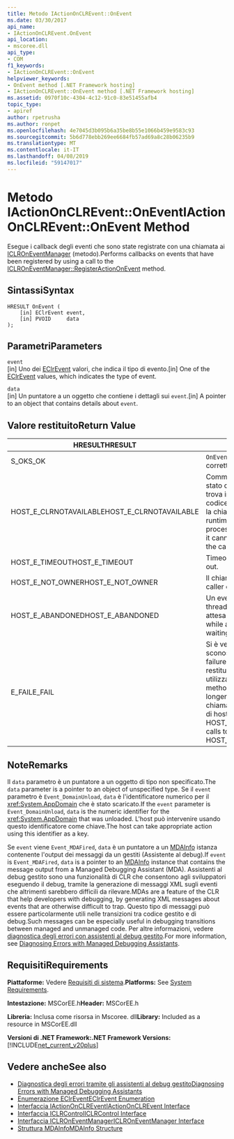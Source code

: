 ```yaml
---
title: Metodo IActionOnCLREvent::OnEvent
ms.date: 03/30/2017
api_name:
- IActionOnCLREvent.OnEvent
api_location:
- mscoree.dll
api_type:
- COM
f1_keywords:
- IActionOnCLREvent::OnEvent
helpviewer_keywords:
- OnEvent method [.NET Framework hosting]
- IActionOnCLREvent::OnEvent method [.NET Framework hosting]
ms.assetid: 0970f10c-4304-4c12-91c0-83e51455afb4
topic_type:
- apiref
author: rpetrusha
ms.author: ronpet
ms.openlocfilehash: 4e7045d3b095b6a35be8b55e1066b459e9583c93
ms.sourcegitcommit: 5b6d778ebb269ee6684fb57ad69a8c28b06235b9
ms.translationtype: MT
ms.contentlocale: it-IT
ms.lasthandoff: 04/08/2019
ms.locfileid: "59147017"
---
```

# <a name="iactiononclreventonevent-method"></a><span data-ttu-id="3476a-102">Metodo IActionOnCLREvent::OnEvent</span><span class="sxs-lookup"><span data-stu-id="3476a-102">IActionOnCLREvent::OnEvent Method</span></span>
<span data-ttu-id="3476a-103">Esegue i callback degli eventi che sono state registrate con una chiamata ai [ICLROnEventManager](../../../../docs/framework/unmanaged-api/hosting/iclroneventmanager-registeractiononevent-method.md) (metodo).</span><span class="sxs-lookup"><span data-stu-id="3476a-103">Performs callbacks on events that have been registered by using a call to the [ICLROnEventManager::RegisterActionOnEvent](../../../../docs/framework/unmanaged-api/hosting/iclroneventmanager-registeractiononevent-method.md) method.</span></span>  
  
## <a name="syntax"></a><span data-ttu-id="3476a-104">Sintassi</span><span class="sxs-lookup"><span data-stu-id="3476a-104">Syntax</span></span>  
  
```  
HRESULT OnEvent (  
    [in] EClrEvent event,  
    [in] PVOID     data  
);  
```  
  
## <a name="parameters"></a><span data-ttu-id="3476a-105">Parametri</span><span class="sxs-lookup"><span data-stu-id="3476a-105">Parameters</span></span>  
 `event`  
 <span data-ttu-id="3476a-106">[in] Uno dei [EClrEvent](../../../../docs/framework/unmanaged-api/hosting/eclrevent-enumeration.md) valori, che indica il tipo di evento.</span><span class="sxs-lookup"><span data-stu-id="3476a-106">[in] One of the [EClrEvent](../../../../docs/framework/unmanaged-api/hosting/eclrevent-enumeration.md) values, which indicates the type of event.</span></span>  
  
 `data`  
 <span data-ttu-id="3476a-107">[in] Un puntatore a un oggetto che contiene i dettagli sui `event`.</span><span class="sxs-lookup"><span data-stu-id="3476a-107">[in] A pointer to an object that contains details about `event`.</span></span>  
  
## <a name="return-value"></a><span data-ttu-id="3476a-108">Valore restituito</span><span class="sxs-lookup"><span data-stu-id="3476a-108">Return Value</span></span>  
  
|<span data-ttu-id="3476a-109">HRESULT</span><span class="sxs-lookup"><span data-stu-id="3476a-109">HRESULT</span></span>|<span data-ttu-id="3476a-110">Descrizione</span><span class="sxs-lookup"><span data-stu-id="3476a-110">Description</span></span>|  
|-------------|-----------------|  
|<span data-ttu-id="3476a-111">S_OK</span><span class="sxs-lookup"><span data-stu-id="3476a-111">S_OK</span></span>|`OnEvent` <span data-ttu-id="3476a-112">stato restituito correttamente.</span><span class="sxs-lookup"><span data-stu-id="3476a-112">returned successfully.</span></span>|  
|<span data-ttu-id="3476a-113">HOST_E_CLRNOTAVAILABLE</span><span class="sxs-lookup"><span data-stu-id="3476a-113">HOST_E_CLRNOTAVAILABLE</span></span>|<span data-ttu-id="3476a-114">Common language runtime (CLR) non è stato caricato in un processo oppure si trova in uno stato in cui non può eseguire codice gestito o elaborare correttamente la chiamata.</span><span class="sxs-lookup"><span data-stu-id="3476a-114">The common language runtime (CLR) has not been loaded into a process, or the CLR is in a state in which it cannot run managed code or process the call successfully.</span></span>|  
|<span data-ttu-id="3476a-115">HOST_E_TIMEOUT</span><span class="sxs-lookup"><span data-stu-id="3476a-115">HOST_E_TIMEOUT</span></span>|<span data-ttu-id="3476a-116">Timeout della chiamata.</span><span class="sxs-lookup"><span data-stu-id="3476a-116">The call timed out.</span></span>|  
|<span data-ttu-id="3476a-117">HOST_E_NOT_OWNER</span><span class="sxs-lookup"><span data-stu-id="3476a-117">HOST_E_NOT_OWNER</span></span>|<span data-ttu-id="3476a-118">Il chiamante non possiede il blocco.</span><span class="sxs-lookup"><span data-stu-id="3476a-118">The caller does not own the lock.</span></span>|  
|<span data-ttu-id="3476a-119">HOST_E_ABANDONED</span><span class="sxs-lookup"><span data-stu-id="3476a-119">HOST_E_ABANDONED</span></span>|<span data-ttu-id="3476a-120">Un evento è stato annullato durante un thread bloccato o fiber è rimasta in attesa su di esso.</span><span class="sxs-lookup"><span data-stu-id="3476a-120">An event was cancelled while a blocked thread or fiber was waiting on it.</span></span>|  
|<span data-ttu-id="3476a-121">E_FAIL</span><span class="sxs-lookup"><span data-stu-id="3476a-121">E_FAIL</span></span>|<span data-ttu-id="3476a-122">Si è verificato un errore irreversibile sconosciuto.</span><span class="sxs-lookup"><span data-stu-id="3476a-122">An unknown catastrophic failure occurred.</span></span> <span data-ttu-id="3476a-123">Se un metodo viene restituito E_FAIL, CLR non è più utilizzabile all'interno del processo.</span><span class="sxs-lookup"><span data-stu-id="3476a-123">If a method returns E_FAIL, the CLR is no longer usable within the process.</span></span> <span data-ttu-id="3476a-124">Le chiamate successive a qualsiasi metodo di hosting restituiranno HOST_E_CLRNOTAVAILABLE.</span><span class="sxs-lookup"><span data-stu-id="3476a-124">Subsequent calls to any hosting method return HOST_E_CLRNOTAVAILABLE.</span></span>|  
  
## <a name="remarks"></a><span data-ttu-id="3476a-125">Note</span><span class="sxs-lookup"><span data-stu-id="3476a-125">Remarks</span></span>  
 <span data-ttu-id="3476a-126">Il `data` parametro è un puntatore a un oggetto di tipo non specificato.</span><span class="sxs-lookup"><span data-stu-id="3476a-126">The `data` parameter is a pointer to an object of unspecified type.</span></span> <span data-ttu-id="3476a-127">Se il `event` parametro è `Event_DomainUnload`, `data` è l'identificatore numerico per il <xref:System.AppDomain> che è stato scaricato.</span><span class="sxs-lookup"><span data-stu-id="3476a-127">If the `event` parameter is `Event_DomainUnload`, `data` is the numeric identifier for the <xref:System.AppDomain> that was unloaded.</span></span> <span data-ttu-id="3476a-128">L'host può intervenire usando questo identificatore come chiave.</span><span class="sxs-lookup"><span data-stu-id="3476a-128">The host can take appropriate action using this identifier as a key.</span></span>  
  
 <span data-ttu-id="3476a-129">Se `event` viene `Event_MDAFired`, `data` è un puntatore a un [MDAInfo](../../../../docs/framework/unmanaged-api/hosting/mdainfo-structure.md) istanza contenente l'output dei messaggi da un gestiti (Assistente al debug).</span><span class="sxs-lookup"><span data-stu-id="3476a-129">If `event` is `Event_MDAFired`, `data` is a pointer to an [MDAInfo](../../../../docs/framework/unmanaged-api/hosting/mdainfo-structure.md) instance that contains the message output from a Managed Debugging Assistant (MDA).</span></span> <span data-ttu-id="3476a-130">Assistenti al debug gestito sono una funzionalità di CLR che consentono agli sviluppatori eseguendo il debug, tramite la generazione di messaggi XML sugli eventi che altrimenti sarebbero difficili da rilevare.</span><span class="sxs-lookup"><span data-stu-id="3476a-130">MDAs are a feature of the CLR that help developers with debugging, by generating XML messages about events that are otherwise difficult to trap.</span></span> <span data-ttu-id="3476a-131">Questo tipo di messaggi può essere particolarmente utili nelle transizioni tra codice gestito e di debug.</span><span class="sxs-lookup"><span data-stu-id="3476a-131">Such messages can be especially useful in debugging transitions between managed and unmanaged code.</span></span> <span data-ttu-id="3476a-132">Per altre informazioni, vedere [diagnostica degli errori con assistenti al debug gestito](../../../../docs/framework/debug-trace-profile/diagnosing-errors-with-managed-debugging-assistants.md).</span><span class="sxs-lookup"><span data-stu-id="3476a-132">For more information, see [Diagnosing Errors with Managed Debugging Assistants](../../../../docs/framework/debug-trace-profile/diagnosing-errors-with-managed-debugging-assistants.md).</span></span>  
  
## <a name="requirements"></a><span data-ttu-id="3476a-133">Requisiti</span><span class="sxs-lookup"><span data-stu-id="3476a-133">Requirements</span></span>  
 <span data-ttu-id="3476a-134">**Piattaforme:** Vedere [Requisiti di sistema](../../../../docs/framework/get-started/system-requirements.md).</span><span class="sxs-lookup"><span data-stu-id="3476a-134">**Platforms:** See [System Requirements](../../../../docs/framework/get-started/system-requirements.md).</span></span>  
  
 <span data-ttu-id="3476a-135">**Intestazione:** MSCorEE.h</span><span class="sxs-lookup"><span data-stu-id="3476a-135">**Header:** MSCorEE.h</span></span>  
  
 <span data-ttu-id="3476a-136">**Libreria:** Inclusa come risorsa in Mscoree. dll</span><span class="sxs-lookup"><span data-stu-id="3476a-136">**Library:** Included as a resource in MSCorEE.dll</span></span>  
  
 **<span data-ttu-id="3476a-137">Versioni di .NET Framework:</span><span class="sxs-lookup"><span data-stu-id="3476a-137">.NET Framework Versions:</span></span>** [!INCLUDE[net_current_v20plus](../../../../includes/net-current-v20plus-md.md)]  
  
## <a name="see-also"></a><span data-ttu-id="3476a-138">Vedere anche</span><span class="sxs-lookup"><span data-stu-id="3476a-138">See also</span></span>

- [<span data-ttu-id="3476a-139">Diagnostica degli errori tramite gli assistenti al debug gestito</span><span class="sxs-lookup"><span data-stu-id="3476a-139">Diagnosing Errors with Managed Debugging Assistants</span></span>](../../../../docs/framework/debug-trace-profile/diagnosing-errors-with-managed-debugging-assistants.md)
- [<span data-ttu-id="3476a-140">Enumerazione EClrEvent</span><span class="sxs-lookup"><span data-stu-id="3476a-140">EClrEvent Enumeration</span></span>](../../../../docs/framework/unmanaged-api/hosting/eclrevent-enumeration.md)
- [<span data-ttu-id="3476a-141">Interfaccia IActionOnCLREvent</span><span class="sxs-lookup"><span data-stu-id="3476a-141">IActionOnCLREvent Interface</span></span>](../../../../docs/framework/unmanaged-api/hosting/iactiononclrevent-interface.md)
- [<span data-ttu-id="3476a-142">Interfaccia ICLRControl</span><span class="sxs-lookup"><span data-stu-id="3476a-142">ICLRControl Interface</span></span>](../../../../docs/framework/unmanaged-api/hosting/iclrcontrol-interface.md)
- [<span data-ttu-id="3476a-143">Interfaccia ICLROnEventManager</span><span class="sxs-lookup"><span data-stu-id="3476a-143">ICLROnEventManager Interface</span></span>](../../../../docs/framework/unmanaged-api/hosting/iclroneventmanager-interface.md)
- [<span data-ttu-id="3476a-144">Struttura MDAInfo</span><span class="sxs-lookup"><span data-stu-id="3476a-144">MDAInfo Structure</span></span>](../../../../docs/framework/unmanaged-api/hosting/mdainfo-structure.md)
